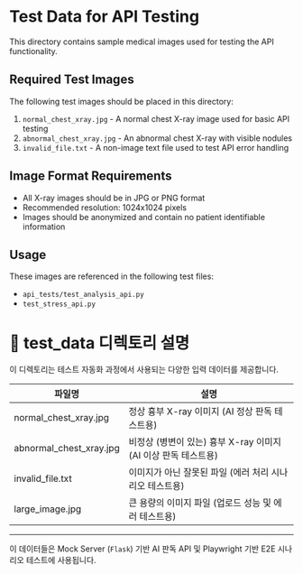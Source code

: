 # Test Data for API Testing

This directory contains sample medical images used for testing the API functionality.

## Required Test Images

The following test images should be placed in this directory:

1. `normal_chest_xray.jpg` - A normal chest X-ray image used for basic API testing
2. `abnormal_chest_xray.jpg` - An abnormal chest X-ray with visible nodules
3. `invalid_file.txt` - A non-image text file used to test API error handling

## Image Format Requirements

- All X-ray images should be in JPG or PNG format
- Recommended resolution: 1024x1024 pixels
- Images should be anonymized and contain no patient identifiable information

## Usage

These images are referenced in the following test files:
- `api_tests/test_analysis_api.py`
- `test_stress_api.py`

# 📁 test_data 디렉토리 설명

이 디렉토리는 테스트 자동화 과정에서 사용되는 다양한 입력 데이터를 제공합니다.

| 파일명 | 설명 |
|--------|------|
| normal_chest_xray.jpg | 정상 흉부 X-ray 이미지 (AI 정상 판독 테스트용) |
| abnormal_chest_xray.jpg | 비정상 (병변이 있는) 흉부 X-ray 이미지 (AI 이상 판독 테스트용) |
| invalid_file.txt | 이미지가 아닌 잘못된 파일 (에러 처리 시나리오 테스트용) |
| large_image.jpg | 큰 용량의 이미지 파일 (업로드 성능 및 에러 테스트용) |

---

이 데이터들은 Mock Server (`Flask`) 기반 AI 판독 API 및 Playwright 기반 E2E 시나리오 테스트에 사용됩니다.
